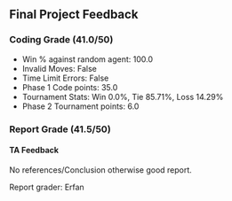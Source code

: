 ## Final Project Feedback 

### Coding Grade (41.0/50) 

 - Win % against random agent: 100.0 
 - Invalid Moves: False
 - Time Limit Errors: False
 - Phase 1 Code points: 35.0
 - Tournament Stats: Win 0.0%, Tie 85.71%, Loss 14.29%
 - Phase 2 Tournament points: 6.0

### Report Grade (41.5/50) 

#### TA Feedback 

No references/Conclusion otherwise good report.

Report grader: Erfan


